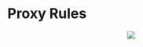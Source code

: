 # Proxy Rules

<p align="center">
  <a href="https://github.com/shoujiaxin/proxy-rules/actions?query=workflow%3A%22Update+rules%22">
    <img src="https://github.com/shoujiaxin/proxy-rules/workflows/Update%20rules/badge.svg">
  </a>
</p>
